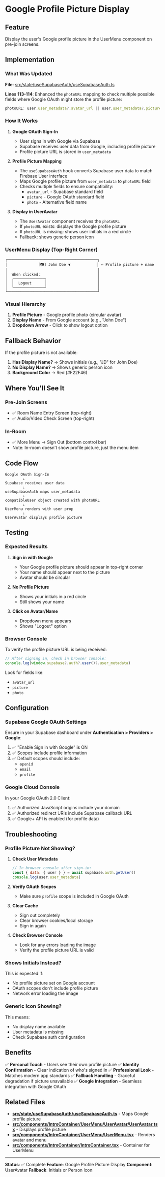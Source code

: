 # Google Profile Picture Display

## Feature
Display the user's Google profile picture in the UserMenu component on pre-join screens.

## Implementation

### What Was Updated

**File**: [src/state/useSupabaseAuth/useSupabaseAuth.ts](src/state/useSupabaseAuth/useSupabaseAuth.ts)

**Lines 113-114**: Enhanced the `photoURL` mapping to check multiple possible fields where Google OAuth might store the profile picture:

```typescript
photoURL: user.user_metadata?.avatar_url || user.user_metadata?.picture || user.user_metadata?.photo || undefined,
```

### How It Works

1. **Google OAuth Sign-In**
   - User signs in with Google via Supabase
   - Supabase receives user data from Google, including profile picture
   - Profile picture URL is stored in `user_metadata`

2. **Profile Picture Mapping**
   - The `useSupabaseAuth` hook converts Supabase user data to match Firebase User interface
   - Maps Google profile picture from `user_metadata` to `photoURL` field
   - Checks multiple fields to ensure compatibility:
     - `avatar_url` - Supabase standard field
     - `picture` - Google OAuth standard field
     - `photo` - Alternative field name

3. **Display in UserAvatar**
   - The `UserAvatar` component receives the `photoURL`
   - If `photoURL` exists: displays the Google profile picture
   - If `photoURL` is missing: shows user initials in a red circle
   - Fallback: shows generic person icon

### UserMenu Display (Top-Right Corner)

```
┌─────────────────────────────────────────┐
│              [📷] John Doe ▼            │ ← Profile picture + name
│                                         │
│  When clicked:                          │
│  ┌──────────────┐                       │
│  │  Logout      │                       │
│  └──────────────┘                       │
└─────────────────────────────────────────┘
```

### Visual Hierarchy

1. **Profile Picture** - Google profile photo (circular avatar)
2. **Display Name** - From Google account (e.g., "John Doe")
3. **Dropdown Arrow** - Click to show logout option

## Fallback Behavior

If the profile picture is not available:

1. **Has Display Name?** → Shows initials (e.g., "JD" for John Doe)
2. **No Display Name?** → Shows generic person icon
3. **Background Color** → Red (#F22F46)

## Where You'll See It

### Pre-Join Screens
- ✅ Room Name Entry Screen (top-right)
- ✅ Audio/Video Check Screen (top-right)

### In-Room
- ✅ More Menu → Sign Out (bottom control bar)
- Note: In-room doesn't show profile picture, just the menu item

## Code Flow

```
Google OAuth Sign-In
        ↓
Supabase receives user data
        ↓
useSupabaseAuth maps user_metadata
        ↓
compatibleUser object created with photoURL
        ↓
UserMenu renders with user prop
        ↓
UserAvatar displays profile picture
```

## Testing

### Expected Results

1. **Sign in with Google**
   - Your Google profile picture should appear in top-right corner
   - Your name should appear next to the picture
   - Avatar should be circular

2. **No Profile Picture**
   - Shows your initials in a red circle
   - Still shows your name

3. **Click on Avatar/Name**
   - Dropdown menu appears
   - Shows "Logout" option

### Browser Console

To verify the profile picture URL is being received:

```javascript
// After signing in, check in browser console:
console.log(window.supabase?.auth?.user()?.user_metadata)
```

Look for fields like:
- `avatar_url`
- `picture`
- `photo`

## Configuration

### Supabase Google OAuth Settings

Ensure in your Supabase dashboard under **Authentication > Providers > Google**:

1. ✅ "Enable Sign in with Google" is ON
2. ✅ Scopes include profile information
3. ✅ Default scopes should include:
   - `openid`
   - `email`
   - `profile`

### Google Cloud Console

In your Google OAuth 2.0 Client:

1. ✅ Authorized JavaScript origins include your domain
2. ✅ Authorized redirect URIs include Supabase callback URL
3. ✅ Google+ API is enabled (for profile data)

## Troubleshooting

### Profile Picture Not Showing?

1. **Check User Metadata**
   ```javascript
   // In browser console after sign-in:
   const { data: { user } } = await supabase.auth.getUser()
   console.log(user.user_metadata)
   ```

2. **Verify OAuth Scopes**
   - Make sure `profile` scope is included in Google OAuth

3. **Clear Cache**
   - Sign out completely
   - Clear browser cookies/local storage
   - Sign in again

4. **Check Browser Console**
   - Look for any errors loading the image
   - Verify the profile picture URL is valid

### Shows Initials Instead?

This is expected if:
- No profile picture set on Google account
- OAuth scopes don't include profile picture
- Network error loading the image

### Generic Icon Showing?

This means:
- No display name available
- User metadata is missing
- Check Supabase auth configuration

## Benefits

✅ **Personal Touch** - Users see their own profile picture
✅ **Identity Confirmation** - Clear indication of who's signed in
✅ **Professional Look** - Matches modern app standards
✅ **Fallback Handling** - Graceful degradation if picture unavailable
✅ **Google Integration** - Seamless integration with Google OAuth

## Related Files

- **[src/state/useSupabaseAuth/useSupabaseAuth.ts](src/state/useSupabaseAuth/useSupabaseAuth.ts)** - Maps Google profile picture
- **[src/components/IntroContainer/UserMenu/UserAvatar/UserAvatar.tsx](src/components/IntroContainer/UserMenu/UserAvatar/UserAvatar.tsx)** - Displays profile picture
- **[src/components/IntroContainer/UserMenu/UserMenu.tsx](src/components/IntroContainer/UserMenu/UserMenu.tsx)** - Renders avatar and menu
- **[src/components/IntroContainer/IntroContainer.tsx](src/components/IntroContainer/IntroContainer.tsx)** - Container for UserMenu

---

**Status**: ✅ Complete
**Feature**: Google Profile Picture Display
**Component**: UserAvatar
**Fallback**: Initials or Person Icon
